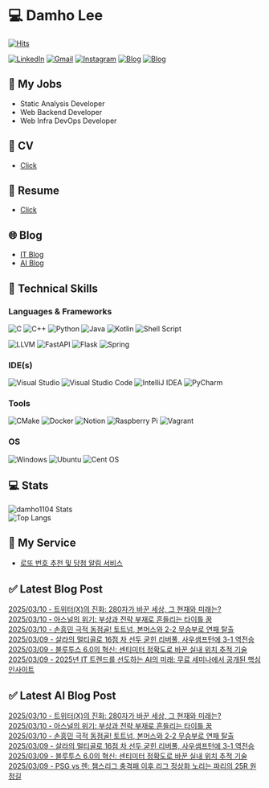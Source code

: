 
# 💻 Damho Lee

[![Hits](https://hits.seeyoufarm.com/api/count/incr/badge.svg?url=https%3A%2F%2Fgithub.com%2Fdamho1104&count_bg=%233D9CC8&title_bg=%23555555&icon=&icon_color=%23E7E7E7&title=hits&edge_flat=false)](https://hits.seeyoufarm.com)  

[![LinkedIn](https://img.shields.io/badge/Linkedin-%230077B5.svg?style=flat&logo=linkedin&logoColor=white)](https://www.linkedin.com/in/damho1104/)
[![Gmail](https://img.shields.io/badge/Gmail-D14836?style=flat&logo=gmail&logoColor=white)](mailto:damho1104@gmail.com)
[![Instagram](https://img.shields.io/badge/Instargram-%23E4405F.svg?style=flat&logo=Instagram&logoColor=white)](https://www.instagram.com/damho1104/)
[![Blog](https://img.shields.io/badge/Blog-%23000000.svg?style=flat&logo=Tistory&logoColor=white)](https://dmomo.co.kr/)
[![Blog](https://img.shields.io/badge/Blog-%23000000.svg?style=flat&logo=WordPress&logoColor=white)](https://blog.ai.dmomo.co.kr/)

## 📃 My Jobs
- Static Analysis Developer
- Web Backend Developer
- Web Infra DevOps Developer

## 📰 CV
- [Click](https://resume.dmomo.net/damho.lee/resume)  

## 📘 Resume
- [Click](https://damho1104.notion.site/8af3191b9815406d95708d9a0cea5a9e)  

## 🌐 Blog
- [IT Blog](https://dmomo.co.kr/)
- [AI Blog](https://blog.ai.dmomo.co.kr/)

## 💪 Technical Skills
### Languages & Frameworks
![C](https://img.shields.io/badge/c-%2300599C.svg?style=flat&logo=c&logoColor=white)
![C++](https://img.shields.io/badge/c++-%2300599C.svg?style=flat&logo=c%2B%2B&logoColor=white)
![Python](https://img.shields.io/badge/Python-3776AB.svg?&style=flat&logo=Python&logoColor=white)
![Java](https://img.shields.io/badge/java-%23ED8B00.svg?style=flat&logo=openjdk&logoColor=white)
![Kotlin](https://img.shields.io/badge/Kotlin-%237F52FF.svg?style=flat&logo=Kotlin&logoColor=white)
![Shell Script](https://img.shields.io/badge/Shell_script-%23121011.svg?style=flat&logo=gnu-bash&logoColor=white)  
  
![LLVM](https://img.shields.io/badge/LLVM/Clang-000B1D.svg?&style=flat&logo=LLVM&logoColor=white)
![FastAPI](https://img.shields.io/badge/FastAPI-005571?style=flat&logo=fastapi)
![Flask](https://img.shields.io/badge/Flask-%23000.svg?style=flat&logo=flask&logoColor=white)
![Spring](https://img.shields.io/badge/Springboot-%236DB33F.svg?style=flat&logo=spring&logoColor=white)
  
  
### IDE(s)
![Visual Studio](https://img.shields.io/badge/Visual%20Studio-5C2D91.svg?style=flat&logo=visual-studio&logoColor=white) 
![Visual Studio Code](https://img.shields.io/badge/Visual%20Studio%20Code-0078d7.svg?style=flat&logo=visual-studio-code&logoColor=white)
![IntelliJ IDEA](https://img.shields.io/badge/IntelliJIDEA-000000.svg?style=flat&logo=intellij-idea&logoColor=white) 
![PyCharm](https://img.shields.io/badge/PyCharm-143?style=flat&logo=pycharm&logoColor=black&color=black&labelColor=green) 


### Tools
![CMake](https://img.shields.io/badge/CMake-%23008FBA.svg?style=flat&logo=cmake&logoColor=white)
![Docker](https://img.shields.io/badge/docker-%230db7ed.svg?style=flat&logo=docker&logoColor=white)
![Notion](https://img.shields.io/badge/Notion-%23000000.svg?style=flat&logo=notion&logoColor=white)
![Raspberry Pi](https://img.shields.io/badge/-RaspberryPi-C51A4A?style=flat&logo=Raspberry-Pi)
![Vagrant](https://img.shields.io/badge/Vagrant-%231563FF.svg?style=flat&logo=vagrant&logoColor=white)


### OS
![Windows](https://img.shields.io/badge/Windows-0078D6?style=flat&logo=windows&logoColor=white)
![Ubuntu](https://img.shields.io/badge/Ubuntu-E95420?style=flat&logo=ubuntu&logoColor=white)
![Cent OS](https://img.shields.io/badge/Cent%20OS-002260?style=flat&logo=centos&logoColor=F0F0F0)


## :computer: Stats
![damho1104 Stats](https://github-readme-stats.vercel.app/api?username=damho1104&hide=issues&show_icons=true&theme=dark)  
![Top Langs](https://github-readme-stats.vercel.app/api/top-langs/?username=damho1104&layout=compact&theme=dark)


## 📣 My Service
- [로또 번호 추천 및 당첨 알림 서비스](https://lotto.dmomo.co.kr/)  


## ✅ Latest Blog Post

[2025/03/10 - 트위터(X)의 진화: 280자가 바꾼 세상, 그 현재와 미래는?](https://dmomo.co.kr/182) <br/>
[2025/03/10 - 아스널의 위기: 부상과 전략 부재로 흔들리는 타이틀 꿈](https://dmomo.co.kr/181) <br/>
[2025/03/10 - 손흥민 극적 동점골! 토트넘, 본머스와 2-2 무승부로 연패 탈출](https://dmomo.co.kr/180) <br/>
[2025/03/09 - 살라의 멀티골로 16점 차 선두 굳힌 리버풀, 사우샘프턴에 3-1 역전승](https://dmomo.co.kr/179) <br/>
[2025/03/09 - 블루투스 6.0의 혁신: 센티미터 정확도로 바꾼 실내 위치 추적 기술](https://dmomo.co.kr/178) <br/>
[2025/03/09 - 2025년 IT 트렌드를 선도하는 AI의 미래: 무료 세미나에서 공개된 핵심 인사이트](https://dmomo.co.kr/177) <br/>

## ✅ Latest AI Blog Post
[2025/03/10 - 트위터(X)의 진화: 280자가 바꾼 세상, 그 현재와 미래는?](https://blog.ai.dmomo.co.kr/trend/1210) <br/>
[2025/03/10 - 아스널의 위기: 부상과 전략 부재로 흔들리는 타이틀 꿈](https://blog.ai.dmomo.co.kr/trend/1207) <br/>
[2025/03/10 - 손흥민 극적 동점골! 토트넘, 본머스와 2-2 무승부로 연패 탈출](https://blog.ai.dmomo.co.kr/trend/1204) <br/>
[2025/03/09 - 살라의 멀티골로 16점 차 선두 굳힌 리버풀, 사우샘프턴에 3-1 역전승](https://blog.ai.dmomo.co.kr/trend/1201) <br/>
[2025/03/09 - 블루투스 6.0의 혁신: 센티미터 정확도로 바꾼 실내 위치 추적 기술](https://blog.ai.dmomo.co.kr/tech/1198) <br/>
[2025/03/09 - PSG vs 렌: 챔스리그 충격패 이후 리그 정상화 노리는 파리의 25R 원정길](https://blog.ai.dmomo.co.kr/trend/1195) <br/>
